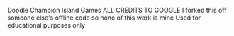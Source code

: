 Doodle Champion Island Games
ALL CREDITS TO GOOGLE
I forked this off someone else's offline code so none of this work is mine
Used for educational purposes only
